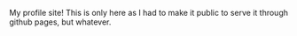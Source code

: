 My profile site! This is only here as I had to make it public to serve it through github pages, but whatever.
